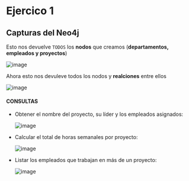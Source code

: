 # Ejercico 1

## Capturas del Neo4j

Esto nos devuelve `TODOS` los **nodos** que creamos (**departamentos, empleados y proyectos**)

![image](https://github.com/user-attachments/assets/44a12276-489f-465c-9443-bc112295bef0)

Ahora esto nos devuleve todos los nodos y **realciones** entre ellos

![image](https://github.com/user-attachments/assets/9b1f8c89-41c5-4d0c-b4c4-f43ff45af4fa)


#### CONSULTAS

- Obtener el nombre del proyecto, su líder y los empleados asignados:

  ![image](https://github.com/user-attachments/assets/328858b9-7f6d-4022-b014-f5cc3afa05fa)

- Calcular el total de horas semanales por proyecto:
  
  ![image](https://github.com/user-attachments/assets/a38d4a75-9706-4ebc-be02-8f65348b0081)

- Listar los empleados que trabajan en más de un proyecto:

  ![image](https://github.com/user-attachments/assets/857be69e-f720-4bd0-a043-7cb21372ddde)

